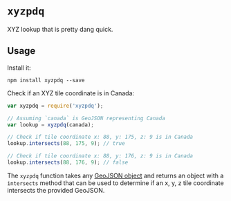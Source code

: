 # `xyzpdq`

XYZ lookup that is pretty dang quick.

## Usage

Install it:

```
npm install xyzpdq --save
```

Check if an XYZ tile coordinate is in Canada:

```js
var xyzpdq = require('xyzpdq');

// Assuming `canada` is GeoJSON representing Canada
var lookup = xyzpdq(canada);

// Check if tile coordinate x: 88, y: 175, z: 9 is in Canada
lookup.intersects(88, 175, 9); // true

// Check if tile coordinate x: 88, y: 176, z: 9 is in Canada
lookup.intersects(88, 176, 9); // false
```

The `xyzpdq` function takes any [GeoJSON object](http://geojson.org/) and returns an object with a `intersects` method that can be used to determine if an x, y, z tile coordinate intersects the provided GeoJSON.
